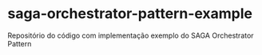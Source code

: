 # saga-orchestrator-pattern-example
Repositório do código com implementação exemplo do SAGA Orchestrator Pattern
